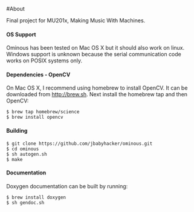 #About

Final project for MU201x, Making Music With Machines.

#### OS Support

  Ominous has been tested on Mac OS X but it should also work on linux.
  Windows support is unknown because the serial communication code works on POSIX systems only.

#### Dependencies - OpenCV

  On Mac OS X, I recommend using homebrew to install OpenCV. It can be downloaded from http://brew.sh.
  Next install the homebrew tap and then OpenCV:
  ```
  $ brew tap homebrew/science
  $ brew install opencv
  ```
#### Building

  ```
  $ git clone https://github.com/jbabyhacker/ominous.git
  $ cd ominous
  $ sh autogen.sh
  $ make
  ```

#### Documentation

  Doxygen documentation can be built by running:
  
  ```
  $ brew install doxygen
  $ sh gendoc.sh
  ```
  
